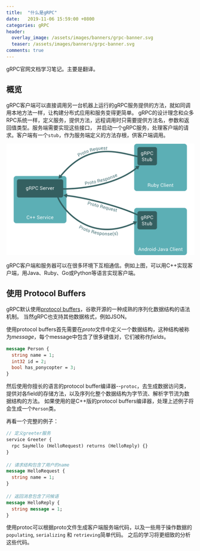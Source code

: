 ```yaml
---
title:  "什么是gRPC"
date:   2019-11-06 15:59:00 +0800
categories: gRPC
header:
  overlay_image: /assets/images/banners/grpc-banner.svg
  teaser: /assets/images/banners/grpc-banner.svg
comments: true
---
```


gRPC官网文档学习笔记。主要是翻译。

## 概览

gRPC客户端可以直接调用另一台机器上运行的gRPC服务提供的方法，就如同调用本地方法一样，让构建分布式应用和服务变得更简单。
gRPC的设计理念和众多RPC系统一样，定义服务，提供方法，远程调用时只需要提供方法名，参数和返回值类型。服务端需要实现这些接口，
并启动一个gRPC服务，处理客户端的请求。客户端有一个`stub`，作为服务端定义的方法存根，供客户端调用。

![gRPC-overview](/assets/images/gRPC/gRPC-overview.svg)

gRPC客户端和服务器可以在很多环境下互相通信。例如上图，可以用C++实现客户端，用Java、Ruby、Go或Python等语言实现客户端。

## 使用 Protocol Buffers

gRPC默认使用[protocol buffers](https://developers.google.com/protocol-buffers/docs/overview)，谷歌开源的一种成熟的序列化数据结构的语法机制。
当然gRPC也支持其他数据格式，例如JSON。

使用protocol buffers首先需要在*proto*文件中定义一个数据结构，这种结构被称为*message*，每个message中包含了很多键值对，它们被称作*fields*。
```proto
message Person {
  string name = 1;
  int32 id = 2;
  bool has_ponycopter = 3;
}
```
然后使用你擅长的语言的protocol buffer编译器--`protoc`，去生成数据访问类，提供对各field的存储方法，以及序列化整个数据结构为字节流、解析字节流为数据结构的方法。
如果使用的是C++版的protocol buffers编译器，处理上述例子将会生成一个`Person`类。

再看一个完整的例子：
```proto
// 定义greeter服务
service Greeter {
  rpc SayHello (HelloRequest) returns (HelloReply) {}
}

// 请求结构包含了用户的name
message HelloRequest {
  string name = 1;
}

// 返回消息包含了问候语
message HelloReply {
  string message = 1;
}
```
使用protoc可以根据proto文件生成客户端服务端代码，以及一些用于操作数据的`populating`, `serializing` 和 `retrieving`简单代码。
之后的学习将更细致的分析这些代码。
